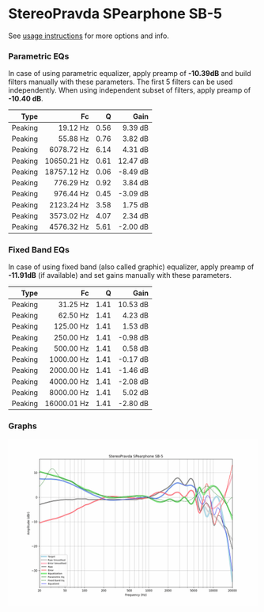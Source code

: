 # StereoPravda SPearphone SB-5
See [usage instructions](https://github.com/jaakkopasanen/AutoEq#usage) for more options and info.

### Parametric EQs
In case of using parametric equalizer, apply preamp of **-10.39dB** and build filters manually
with these parameters. The first 5 filters can be used independently.
When using independent subset of filters, apply preamp of **-10.40 dB**.

| Type    | Fc          |    Q | Gain     |
|--------:|------------:|-----:|---------:|
| Peaking | 19.12 Hz    | 0.56 | 9.39 dB  |
| Peaking | 55.88 Hz    | 0.76 | 3.82 dB  |
| Peaking | 6078.72 Hz  | 6.14 | 4.31 dB  |
| Peaking | 10650.21 Hz | 0.61 | 12.47 dB |
| Peaking | 18757.12 Hz | 0.06 | -8.49 dB |
| Peaking | 776.29 Hz   | 0.92 | 3.84 dB  |
| Peaking | 976.44 Hz   | 0.45 | -3.09 dB |
| Peaking | 2123.24 Hz  | 3.58 | 1.75 dB  |
| Peaking | 3573.02 Hz  | 4.07 | 2.34 dB  |
| Peaking | 4576.32 Hz  | 5.61 | -2.00 dB |

### Fixed Band EQs
In case of using fixed band (also called graphic) equalizer, apply preamp of **-11.91dB**
(if available) and set gains manually with these parameters.

| Type    | Fc          |    Q | Gain     |
|--------:|------------:|-----:|---------:|
| Peaking | 31.25 Hz    | 1.41 | 10.53 dB |
| Peaking | 62.50 Hz    | 1.41 | 4.23 dB  |
| Peaking | 125.00 Hz   | 1.41 | 1.53 dB  |
| Peaking | 250.00 Hz   | 1.41 | -0.98 dB |
| Peaking | 500.00 Hz   | 1.41 | 0.58 dB  |
| Peaking | 1000.00 Hz  | 1.41 | -0.17 dB |
| Peaking | 2000.00 Hz  | 1.41 | -1.46 dB |
| Peaking | 4000.00 Hz  | 1.41 | -2.08 dB |
| Peaking | 8000.00 Hz  | 1.41 | 5.02 dB  |
| Peaking | 16000.01 Hz | 1.41 | -2.80 dB |

### Graphs
![](./StereoPravda%20SPearphone%20SB-5.png)